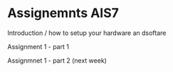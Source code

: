 # Assignemnts AIS7


Introduction / how to setup your hardware an dsoftare

Assignment 1 - part 1


Assignmnet 1 - part 2 (next week)


